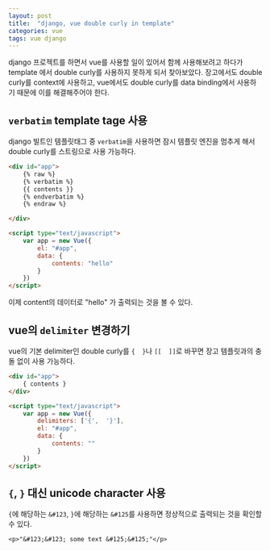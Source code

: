 ```yaml
---
layout: post 
title:  "django, vue double curly in template"
categories: vue
tags: vue django
---
```


django 프로젝트를 하면서 vue를 사용할 일이 있어서 함께 사용해보려고 하다가 template 에서 double curly를 사용하지 못하게 되서 찾아보았다. 장고에서도 double curly를 context에 사용하고, vue에서도 double curly를 data binding에서 사용하기 때문에 이를 해결해주어야 한다.


## `verbatim` template tage 사용
django 빌트인 템플릿태그 중 `verbatim`을 사용하면 잠시 템플릿 엔진을 멈추게 해서 double curly를 스트링으로 사용 가능하다.

```html
<div id="app">
	{% raw %}
	{% verbatim %}
	{{ contents }}
	{% endverbatim %}
	{% endraw %}

</div>

<script type="text/javascript">
	var app = new Vue({
		el: "#app",
		data: {
			contents: "hello"
		}
	})
</script>
```
이제 content의 데이터로 "hello" 가 출력되는 것을 볼 수 있다.

## vue의 `delimiter` 변경하기
vue의 기본 delimiter인 double curly를 `{  }`나 `[[  ]]`로 바꾸면 장고 템플릿과의 충돌 없이 사용 가능하다.
```html
<div id="app">
	{ contents }
</div>

<script type="text/javascript">
	var app = new Vue({
		delimiters: ['{',  '}'],
		el: "#app",
		data: {
			contents: ""
		}
	})
</script>
```

## `{`, `}` 대신 unicode character 사용
`{`에 해당하는 `&#123`, `}`에 해당하는 `&#125`를 사용하면 정상적으로 출력되는 것을 확인할 수 있다.
```
<p>"&#123;&#123; some text &#125;&#125;"</p>
```
